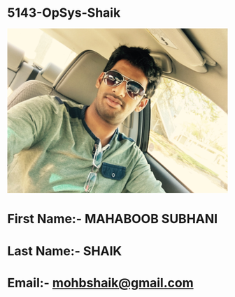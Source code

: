 # 5143-OpSys-Shaik
![alt tag](https://github.com/Subbu786/5143-OpSys-Shaik/blob/master/FullSizeRender%20(1).jpg)
# First Name:- MAHABOOB SUBHANI
# Last Name:- SHAIK
# Email:- mohbshaik@gmail.com
